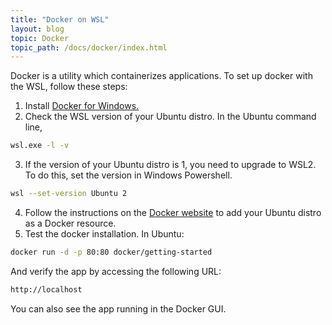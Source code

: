 ```yaml
---
title: "Docker on WSL"
layout: blog
topic: Docker
topic_path: /docs/docker/index.html
---
```


Docker is a utility which containerizes applications. To set up docker with the WSL, follow these steps:

1. Install [Docker for Windows.](https://hub.docker.com/editions/community/docker-ce-desktop-windows/)
2. Check the WSL version of your Ubuntu distro. In the Ubuntu command line,
```bash
wsl.exe -l -v
``` 
3. If the version of your Ubuntu distro is 1, you need to upgrade to WSL2. To do this, set the version in Windows Powershell.
```bash
wsl --set-version Ubuntu 2
```
4. Follow the instructions on the [Docker website](https://docs.docker.com/docker-for-windows/wsl/) to add your Ubuntu distro as a Docker resource.
5. Test the docker installation. In Ubuntu:
```bash
docker run -d -p 80:80 docker/getting-started
```
And verify the app by accessing the following URL:
```bash
http://localhost
```
You can also see the app running in the Docker GUI.